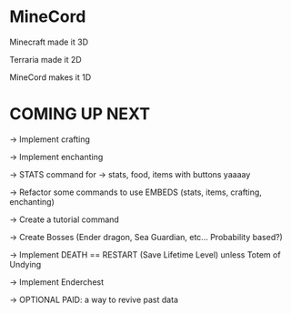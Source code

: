 # MineCord

Minecraft made it 3D

Terraria made it 2D

MineCord makes it 1D

# COMING UP NEXT

-> Implement crafting

-> Implement enchanting

-> STATS command for -> stats, food, items with buttons yaaaay

-> Refactor some commands to use EMBEDS (stats, items, crafting, enchanting)

-> Create a tutorial command

-> Create Bosses (Ender dragon, Sea Guardian, etc... Probability based?) 

-> Implement DEATH == RESTART (Save Lifetime Level) unless Totem of Undying

-> Implement Enderchest

-> OPTIONAL PAID: a way to revive past data
